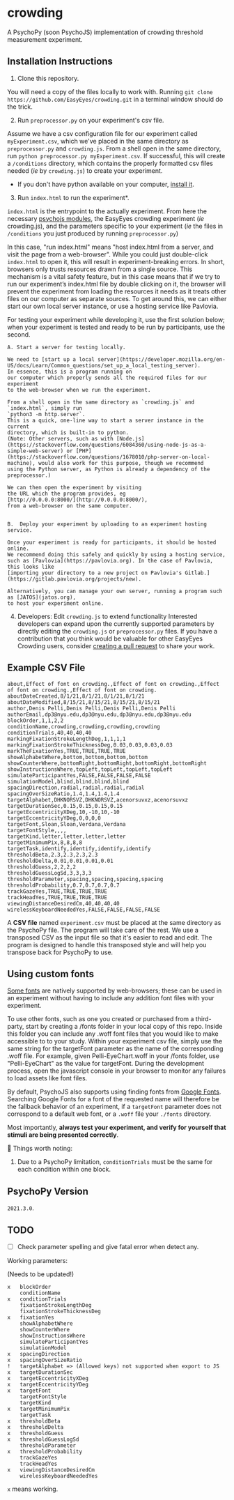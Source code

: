 # crowding

A PsychoPy (soon PsychoJS) implementation of crowding threshold measurement experiment.

## Installation Instructions

1. Clone this repository.

You will need a copy of the files locally to work with. 
Running `git clone https://github.com/EasyEyes/crowding.git` in a 
terminal window should do the trick.


2. Run `preprocessor.py` on your experiment's csv file.

Assume we have a csv configuration file for our experiment called `myExperiment.csv`,
which we've placed in the same directory as `preprocessor.py` and `crowding.js`.
From a shell open in the same directory, run `python preprocessor.py myExperiment.csv`.
If successful, this will create a `/conditions` directory, which contains
the properly formatted csv files needed (*ie* by `crowding.js`) to create your experiment. 
   * If you don't have python available on your computer, [install it](https://www.python.org/downloads/).


3. Run `index.html` to run the experiment\*.

`index.html` is the entrypoint to the actually experiment.
From here the necessary [psychojs modules](https://github.com/psychopy/psychojs), 
the EasyEyes crowding experiment (*ie* crowding.js), 
and the parameters specific to your experiment 
(*ie* the files in `/conditions` you just produced by running `preprocessor.py`)

In this case, "run index.html" means "host index.html from a server, and visit the page from a web-browser". 
While you could just double-click `index.html` to open it, this will result in experiment-breaking
errors.
In short, browsers only trusts resources drawn from a single source. This mechanism is a vital safety feature, but in this case means that if we try to run our experiment’s index.html file by double clicking on it, the browser will prevent the experiment from loading the resources it needs as it treats other files on our computer as separate sources. 
To get around this, we can either start our own local server instance, 
or use a hosting service like Pavlovia.

For testing your experiment while developing it, use the first solution below;
when your experiment is tested and ready to be run by participants, use the second.

    A. Start a server for testing locally.

    We need to [start up a local server](https://developer.mozilla.org/en-US/docs/Learn/Common_questions/set_up_a_local_testing_server). 
    In essence, this is a program running on 
    our computer which properly sends all the required files for our experiment
    to the web-browser when we run the experiment. 

    From a shell open in the same directory as `crowding.js` and `index.html`, simply run
    `python3 -m http.server`.
    This is a quick, one-line way to start a server instance in the current 
    directory, which is built-in to python. 
    (Note: Other servers, such as with [Node.js](https://stackoverflow.com/questions/6084360/using-node-js-as-a-simple-web-server) or [PHP](https://stackoverflow.com/questions/1678010/php-server-on-local-machine), would also work for this purpose, though we recommend
    using the Python server, as Python is already a dependency of the preprocessor.)

    We can then open the experiment by visiting
    the URL which the program provides, eg
    [http://0.0.0.0:8000/](http://0.0.0.0:8000/), 
    from a web-browser on the same computer.


    B.  Deploy your experiment by uploading to an experiment hosting service.

    Once your experiment is ready for participants, it should be hosted online.
    We recommend doing this safely and quickly by using a hosting service, 
    such as [Pavlovia](https://pavlovia.org). In the case of Pavlovia, 
    this looks like 
    [importing your directory to a new project on Pavlovia's Gitlab.](https://gitlab.pavlovia.org/projects/new).
    
    Alternatively, you can manage your own server, running a program such as [JATOS](jatos.org),
    to host your experiment online.


4. Developers: Edit `crowding.js` to extend functionality
Interested developers can expand upon the currently supported parameters by directly
editing the `crowding.js` or `preprocessor.py` files.
If you have a contribution that you think would be valuable for other EasyEyes Crowding users, consider 
[creating a pull request](https://docs.github.com/en/github/collaborating-with-pull-requests/proposing-changes-to-your-work-with-pull-requests/creating-a-pull-request) 
to share your work.

## Example CSV File

```
about,Effect of font on crowding.,Effect of font on crowding.,Effect of font on crowding.,Effect of font on crowding.
aboutDateCreated,8/1/21,8/1/21,8/1/21,8/1/21
aboutDateModified,8/15/21,8/15/21,8/15/21,8/15/21
author,Denis Pelli,Denis Pelli,Denis Pelli,Denis Pelli
authorEmail,dp3@nyu.edu,dp3@nyu.edu,dp3@nyu.edu,dp3@nyu.edu
blockOrder,1,1,2,2
conditionName,crowding,crowding,crowding,crowding
conditionTrials,40,40,40,40
markingFixationStrokeLengthDeg,1,1,1,1
markingFixationStrokeThicknessDeg,0.03,0.03,0.03,0.03
markTheFixationYes,TRUE,TRUE,TRUE,TRUE
showAlphabetWhere,bottom,bottom,bottom,bottom
showCounterWhere,bottomRight,bottomRight,bottomRight,bottomRight
showInstructionsWhere,topLeft,topLeft,topLeft,topLeft
simulateParticipantYes,FALSE,FALSE,FALSE,FALSE
simulationModel,blind,blind,blind,blind
spacingDirection,radial,radial,radial,radial
spacingOverSizeRatio,1.4,1.4,1.4,1.4
targetAlphabet,DHKNORSVZ,DHKNORSVZ,acenorsuvxz,acenorsuvxz
targetDurationSec,0.15,0.15,0.15,0.15
targetEccentricityXDeg,10,-10,10,-10
targetEccentricityYDeg,0,0,0,0
targetFont,Sloan,Sloan,Verdana,Verdana
targetFontStyle,,,,
targetKind,letter,letter,letter,letter
targetMinimumPix,8,8,8,8
targetTask,identify,identify,identify,identify
thresholdBeta,2.3,2.3,2.3,2.3
thresholdDelta,0.01,0.01,0.01,0.01
thresholdGuess,2,2,2,2
thresholdGuessLogSd,3,3,3,3
thresholdParameter,spacing,spacing,spacing,spacing
thresholdProbability,0.7,0.7,0.7,0.7
trackGazeYes,TRUE,TRUE,TRUE,TRUE
trackHeadYes,TRUE,TRUE,TRUE,TRUE
viewingDistanceDesiredCm,40,40,40,40
wirelessKeyboardNeededYes,FALSE,FALSE,FALSE,FALSE
```

A **CSV file** named `experiment.csv` must be placed at the same directory as the PsychoPy file. The program will take care of the rest. We use a transposed CSV as the input file so that it's easier to read and edit. The program is designed to handle this transposed style and will help you transpose back for PsychoPy to use.

## Using custom fonts
[Some fonts](https://www.w3schools.com/cssref/css_websafe_fonts.asp) are natively supported by web-browsers; 
these can be used in an experiment without
having to include any addition font files with your experiment.

To use other fonts, such as one you created or purchased from a third-party, start 
by creating a /fonts folder in your local copy of this repo. Inside this folder you 
can include any .woff font files that you would like to make accessible to to your
study.
Within your experiment csv file, simply use the same string for the targetFont 
parameter as the name of the corresponding .woff file. 
For example, given Pelli-EyeChart.woff in your /fonts folder, use 
"Pelli-EyeChart" as the value for targetFont. 
During the development process, open the javascript console in your browser to 
monitor any failures to load assets like font files.

By default, PsychoJS also supports using finding fonts from [Google Fonts](https://fonts.google.com). Searching Google Fonts for a font of the requested name will therefore be the 
fallback behavior of an experiment, if a `targetFont` parameter does not correspond to
a default web font, or a `.woff` file your `./fonts` directory.

Most importantly, 
**always test your experiment, and verify for yourself that stimuli are being presented correctly**.

🚨 Things worth noting:

1. Due to a PsychoPy limitation, `conditionTrials` must be the same for each condition within one block.


## PsychoPy Version

`2021.3.0`.

## TODO

- [ ] Check parameter spelling and give fatal error when detect any.

Working parameters:

(Needs to be updated!)

```
x   blockOrder
    conditionName
x   conditionTrials
    fixationStrokeLengthDeg
    fixationStrokeThicknessDeg
x   fixationYes
    showAlphabetWhere
    showCounterWhere
    showInstructionsWhere
    simulateParticipantYes
    simulationModel
x   spacingDirection
x   spacingOverSizeRatio
!   targetAlphabet => (Allowed keys) not supported when export to JS
x   targetDurationSec
x   targetEccentricityXDeg
x   targetEccentricityYDeg
x   targetFont
    targetFontStyle
    targetKind
x   targetMinimumPix
    targetTask
x   thresholdBeta
x   thresholdDelta
x   thresholdGuess
x   thresholdGuessLogSd
    thresholdParameter
x   thresholdProbability
    trackGazeYes
    trackHeadYes
x   viewingDistanceDesiredCm
    wirelessKeyboardNeededYes
```

`x` means working.
